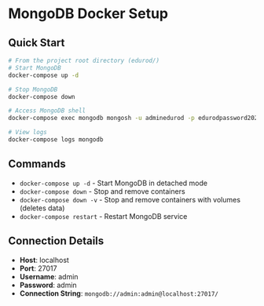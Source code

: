 # MongoDB Docker Setup

## Quick Start

```bash
# From the project root directory (edurod/)
# Start MongoDB
docker-compose up -d

# Stop MongoDB
docker-compose down

# Access MongoDB shell
docker-compose exec mongodb mongosh -u adminedurod -p edurodpassword2025

# View logs
docker-compose logs mongodb
```

## Commands

-   `docker-compose up -d` - Start MongoDB in detached mode
-   `docker-compose down` - Stop and remove containers
-   `docker-compose down -v` - Stop and remove containers with volumes (deletes data)
-   `docker-compose restart` - Restart MongoDB service

## Connection Details

-   **Host**: localhost
-   **Port**: 27017
-   **Username**: admin
-   **Password**: admin
-   **Connection String**: `mongodb://admin:admin@localhost:27017/`
